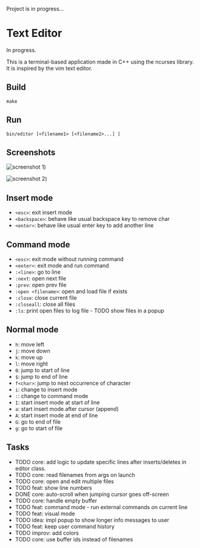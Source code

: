 Project is in progress...

# Text Editor

In progress.

This is a terminal-based application made in C++ using the
ncurses library. It is inspired by the vim text
editor.

## Build

```
make
```

## Run

```
bin/editor [<filename1> [<filename2>...] ]
```

## Screenshots

![screenshot 1](https://github.com/aarya-bhatia/ncurses-editor/blob/main/assets/Screenshot%202025-05-27%20at%2011.20.53%E2%80%AFPM.png))

![screenshot 2](https://github.com/aarya-bhatia/ncurses-editor/blob/main/assets/Screenshot%202025-05-27%20at%2011.21.31%E2%80%AFPM.png))

## Insert mode
- `<esc>`: exit insert mode
- `<backspace>`: behave like usual backspace key to remove char
- `<enter>`: behave like usual enter key to add another line

## Command mode
- `<esc>`: exit mode without running command
- `<enter>`: exit mode and run command
- `:<line>`: go to line
- `:next`: open next file
- `:prev`: open prev file
- `:open <filename>`: open and load file if exists
- `:close`: close current file
- `:closeall`: close all files
- `:ls`: print open files to log file - TODO show files in a popup

## Normal mode
- `h`: move left
- `j`: move down
- `k`: move up
- `l`: move right
- `0`: jump to start of line
- `$`: jump to end of line
- `f<char>`: jump to next occurrence of character
- `i`: change to insert mode
- `:`: change to command mode
- `I`: start insert mode at start of line
- `a`: start insert mode after cursor (append)
- `A`: start insert mode at end of line
- `G`: go to end of file
- `g`: go to start of file

## Tasks
- TODO core: add logic to update specific lines after inserts/deletes in editor class.
- TODO core: read filenames from args on launch
- TODO core: open and edit multiple files
- TODO feat: show line numbers
- DONE core: auto-scroll when jumping cursor goes off-screen
- TODO core: handle empty buffer
- TODO feat: command mode - run external commands on current line
- TODO feat: visual mode
- TODO idea: impl popup to show longer info messages to user
- TODO feat: keep user command history
- TODO improv: add colors
- TODO core: use buffer ids instead of filenames
